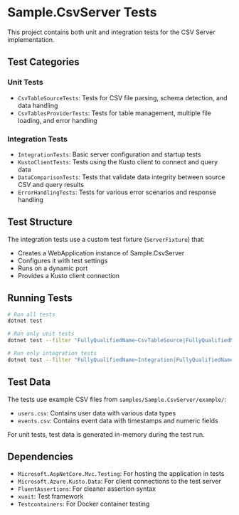 # Sample.CsvServer Tests

This project contains both unit and integration tests for the CSV Server implementation.

## Test Categories

### Unit Tests
- `CsvTableSourceTests`: Tests for CSV file parsing, schema detection, and data handling
- `CsvTablesProviderTests`: Tests for table management, multiple file loading, and error handling

### Integration Tests
- `IntegrationTests`: Basic server configuration and startup tests
- `KustoClientTests`: Tests using the Kusto client to connect and query data
- `DataComparisonTests`: Tests that validate data integrity between source CSV and query results
- `ErrorHandlingTests`: Tests for various error scenarios and response handling

## Test Structure

The integration tests use a custom test fixture (`ServerFixture`) that:
- Creates a WebApplication instance of Sample.CsvServer
- Configures it with test settings
- Runs on a dynamic port
- Provides a Kusto client connection

## Running Tests

```bash
# Run all tests
dotnet test

# Run only unit tests
dotnet test --filter "FullyQualifiedName~CsvTableSource|FullyQualifiedName~CsvTablesProvider"

# Run only integration tests
dotnet test --filter "FullyQualifiedName~Integration|FullyQualifiedName~KustoClient"
```

## Test Data

The tests use example CSV files from `samples/Sample.CsvServer/example/`:
- `users.csv`: Contains user data with various data types
- `events.csv`: Contains event data with timestamps and numeric fields

For unit tests, test data is generated in-memory during the test run.

## Dependencies

- `Microsoft.AspNetCore.Mvc.Testing`: For hosting the application in tests
- `Microsoft.Azure.Kusto.Data`: For client connections to the test server
- `FluentAssertions`: For cleaner assertion syntax
- `xunit`: Test framework
- `Testcontainers`: For Docker container testing